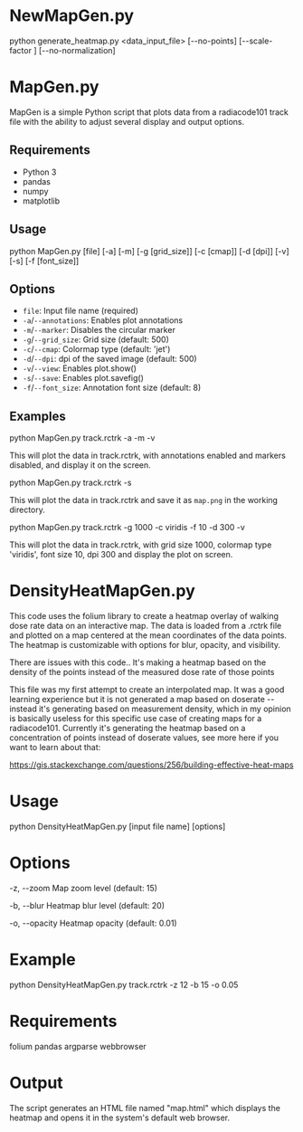 # NewMapGen.py

python generate_heatmap.py <data_input_file> [--no-points] [--scale-factor <value>] [--no-normalization]


# MapGen.py

MapGen is a simple Python script that plots data from a radiacode101 track file with the ability to adjust several display and output options.

## Requirements
* Python 3
* pandas
* numpy
* matplotlib

## Usage

python MapGen.py [file] [-a] [-m] [-g [grid_size]] [-c [cmap]] [-d [dpi]] [-v] [-s] [-f [font_size]]


## Options
* `file`: Input file name (required)
* `-a`/`--annotations`: Enables plot annotations
* `-m`/`--marker`: Disables the circular marker
* `-g`/`--grid_size`: Grid size (default: 500)
* `-c`/`--cmap`: Colormap type (default: 'jet')
* `-d`/`--dpi`: dpi of the saved image (default: 500)
* `-v`/`--view`: Enables plot.show()
* `-s`/`--save`: Enables plot.savefig()
* `-f`/`--font_size`: Annotation font size (default: 8)

## Examples

python MapGen.py track.rctrk -a -m -v

This will plot the data in track.rctrk, with annotations enabled and markers disabled, and display it on the screen.

python MapGen.py track.rctrk -s

This will plot the data in track.rctrk and save it as `map.png` in the working directory.

python MapGen.py track.rctrk -g 1000 -c viridis -f 10 -d 300 -v

This will plot the data in track.rctrk, with grid size 1000, colormap type 'viridis', font size 10, dpi 300 and display the plot on screen.



# DensityHeatMapGen.py 

This code uses the folium library to create a heatmap overlay of walking dose rate data on an interactive map. The data is loaded from a .rctrk file and plotted on a map centered at the mean coordinates of the data points. The heatmap is customizable with options for blur, opacity, and visibility.

There are issues with this code.. It's making a heatmap based on the density of the points instead of the measured dose rate of those points 

This file was my first attempt to create an interpolated map. It was a good learning experience but it is not generated a map based on doserate -- instead it's generating  based on measurement density, which in my opinion is basically useless for this specific use case of creating maps for a radiacode101.
Currently it's generating the heatmap based on a concentration of points instead of doserate values, see more here if you want to learn about that:

https://gis.stackexchange.com/questions/256/building-effective-heat-maps
# Usage

python DensityHeatMapGen.py [input file name] [options]
# Options

-z, --zoom       Map zoom level (default: 15)

-b, --blur       Heatmap blur level (default: 20)

-o, --opacity    Heatmap opacity (default: 0.01)

# Example

python DensityHeatMapGen.py track.rctrk -z 12 -b 15 -o 0.05

# Requirements
folium
pandas
argparse
webbrowser

# Output
The script generates an HTML file named "map.html" which displays the heatmap and opens it in the system's default web browser.

